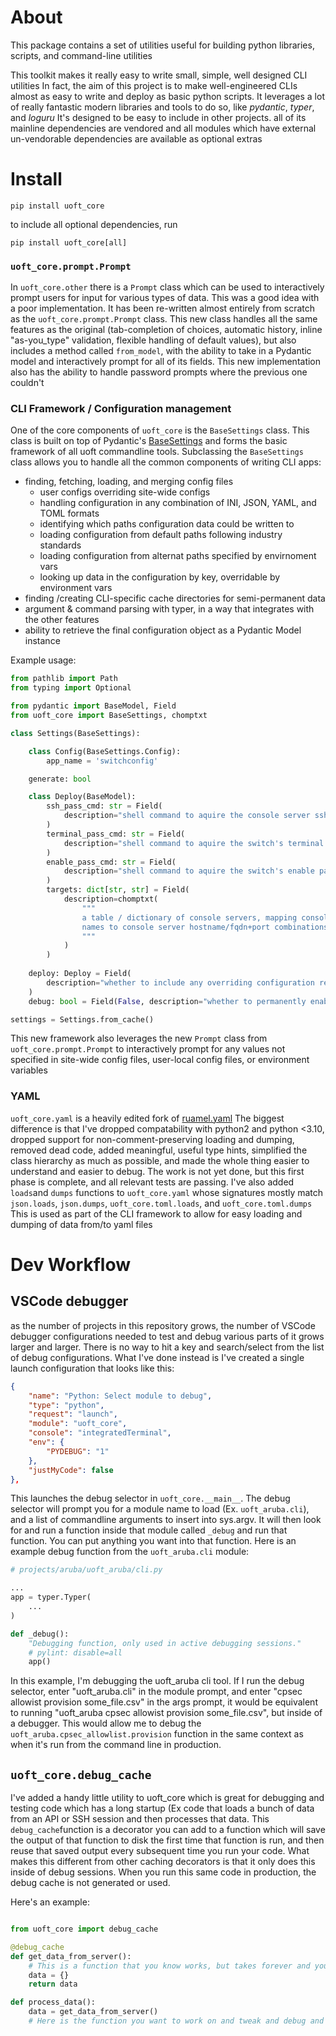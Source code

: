 # About

This package contains a set of utilities useful for building python libraries, scripts, and command-line utilities

This toolkit makes it really easy to write small, simple, well designed CLI utilities
In fact, the aim of this project is to make well-engineered CLIs almost as easy to write and deploy as basic python scripts.
It leverages a lot of really fantastic modern libraries and tools to do so, like *pydantic*, *typer*, and *loguru*
It's designed to be easy to include in other projects. all of its mainline dependencies are vendored and all modules which have external un-vendorable dependencies are available as optional extras

# Install

```
pip install uoft_core
```

to include all optional dependencies, run

```
pip install uoft_core[all]
```

### `uoft_core.prompt.Prompt`
In `uoft_core.other` there is a `Prompt` class which can be used to interactively prompt users for input for various types of data. This was a good idea with a poor implementation.
It has been re-written almost entirely from scratch as the `uoft_core.prompt.Prompt` class. 
This new class handles all the same features as the original (tab-completion of choices, automatic history, inline "as-you_type" validation, flexible handling of default values), but also includes a method called `from_model`, with the ability to take in a Pydantic model and interactively prompt for all of its fields.
This new implementation also has the ability to handle password prompts where the previous one couldn't

### CLI Framework / Configuration management
One of the core components of `uoft_core` is the `BaseSettings` class. This class is built on top of Pydantic's [BaseSettings](https://pydantic-docs.helpmanual.io/usage/settings/) and forms the basic framework of all uoft commandline tools. Subclassing the `BaseSettings` class allows you to handle all the common components of writing CLI apps:
 - finding, fetching, loading, and merging config files 
   - user configs overriding site-wide configs 
   - handling configuration in any combination of INI, JSON, YAML, and TOML formats
   - identifying which paths configuration data could be written to
   - loading configuration from default paths following industry standards
   - loading configuration from alternat paths specified by envirnoment vars
   - looking up data in the configuration by key, overridable by environment vars
 - finding /creating CLI-specific cache directories for semi-permanent data
 - argument & command parsing with typer, in a way that integrates with the other features
 - ability to retrieve the final configuration object as a Pydantic Model instance

Example usage:

```python
from pathlib import Path
from typing import Optional

from pydantic import BaseModel, Field
from uoft_core import BaseSettings, chomptxt

class Settings(BaseSettings):

    class Config(BaseSettings.Config):
        app_name = 'switchconfig'

    generate: bool

    class Deploy(BaseModel):
        ssh_pass_cmd: str = Field(
            description="shell command to aquire the console server ssh password"
        )
        terminal_pass_cmd: str = Field(
            description="shell command to aquire the switch's terminal access password"
        )
        enable_pass_cmd: str = Field(
            description="shell command to aquire the switch's enable password"
        )
        targets: dict[str, str] = Field(
            description=chomptxt(
                """
                a table / dictionary of console servers, mapping console server 
                names to console server hostname/fqdn+port combinations
                """
            )
        )
        
    deploy: Deploy = Field(
        description="whether to include any overriding configuration related to the deploy command",
    )
    debug: bool = Field(False, description="whether to permanently enable debug mode")

settings = Settings.from_cache()
```

This new framework also leverages the new `Prompt` class from `uoft_core.prompt.Prompt` to interactively prompt for any values not specified in site-wide config files, user-local config files, or environment variables

### YAML
`uoft_core.yaml` is a heavily edited fork of [ruamel.yaml](https://pypi.org/project/ruamel.yaml/) The biggest difference is that I've dropped compatability with python2 and python <3.10, dropped support for non-comment-preserving loading and dumping, removed dead code, added meaningful, useful type hints, simplified the class hierarchy as much as possible, and made the whole thing easier to understand and easier to debug. The work is not yet done, but this first phase is complete, and all relevant tests are passing.
I've also added `loads`and `dumps` functions to `uoft_core.yaml` whose signatures mostly match `json.loads`, `json.dumps`,  `uoft_core.toml.loads`, and `uoft_core.toml.dumps`
This is used as part of the CLI framework to allow for easy loading and dumping of data from/to yaml files

# Dev Workflow

## VSCode debugger
as the number of projects in this repository grows, the number of VSCode debugger configurations needed to test and debug various parts of it grows larger and larger. There is no way to hit a key and search/select from the list of debug configurations. What I've done instead is I've created a single launch configuration that looks like this:

```json
{
    "name": "Python: Select module to debug",
    "type": "python",
    "request": "launch",
    "module": "uoft_core",
    "console": "integratedTerminal",
    "env": {
        "PYDEBUG": "1"
    },
    "justMyCode": false
},
```

This launches the debug selector in `uoft_core.__main__`. The debug selector will prompt you for a module name to load (Ex. `uoft_aruba.cli`), and a list of commandline arguments to insert into sys.argv. It will then look for and run a function inside that module called `_debug` and run that function. You can put anything you want into that function. Here is an example debug function from the `uoft_aruba.cli` module:

```python
# projects/aruba/uoft_aruba/cli.py

...
app = typer.Typer(
    ...
)

def _debug():
    "Debugging function, only used in active debugging sessions."
    # pylint: disable=all
    app()

```

In this example, I'm debugging the uoft_aruba cli tool. If I run the debug selector, enter "uoft_aruba.cli" in the module prompt, and enter "cpsec allowist provision some_file.csv" in the args prompt, it would be equivalent to running "uoft_aruba cpsec allowist provision some_file.csv", but inside of a debugger. This would allow me to debug the `uoft_aruba.cpsec_allowlist.provision` function in the same context as when it's run from the command line in production.

## `uoft_core.debug_cache`
I've added a handy little utility to uoft_core which is great for debugging and testing code which has a long startup (Ex code that loads a bunch of data from an API or SSH session and then processes that data. This `debug_cache`function is a decorator you can add to a function which will save the output of that function to disk the first time that function is run, and then reuse that saved output every subsequent time you run your code. 
What makes this different from other caching decorators is that it only does this inside of debug sessions. When you run this same code in production, the debug cache is not generated or used.

Here's an example:

```python

from uoft_core import debug_cache

@debug_cache
def get_data_from_server():
    # This is a function that you know works, but takes forever and you don't want to re-run it everytime you restart the debugger
    data = {}
    return data

def process_data():
    data = get_data_from_server()
    # Here is the function you want to work on and tweak and debug and re-run again and again

```